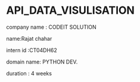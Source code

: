 # API_DATA_VISULISATION
company name : CODEIT SOLUTION

name:Rajat chahar

intern id :CT04DH62

domain name: PYTHON DEV.

duration : 4 weeks

